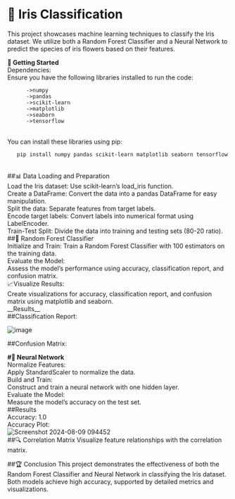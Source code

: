 # 🌸 Iris Classification

This project showcases machine learning techniques to classify the Iris dataset. We utilize both a Random Forest Classifier and a Neural Network to predict the species of iris flowers based on their features.

**🚀 Getting Started**
<br>
Dependencies:
<br>
Ensure you have the following libraries installed to run the code:

          ->numpy
          ->pandas
          ->scikit-learn
          ->matplotlib
          ->seaborn
          ->tensorflow
<br>          
You can install these libraries using pip:

```bash
   pip install numpy pandas scikit-learn matplotlib seaborn tensorflow
```
<br>
##📊 Data Loading and Preparation
<br>
Load the Iris dataset: Use scikit-learn’s load_iris function.
<br>
Create a DataFrame: Convert the data into a pandas DataFrame for easy manipulation.
<br>
Split the data: Separate features from target labels.
<br>
Encode target labels: Convert labels into numerical format using LabelEncoder.
<br>
Train-Test Split: Divide the data into training and testing sets (80-20 ratio).
<br>
##🌲 Random Forest Classifier
<br>
Initialize and Train: Train a Random Forest Classifier with 100 estimators on the training data.
<br>
Evaluate the Model: 
<br>
Assess the model’s performance using accuracy, classification report, and confusion matrix.
<br>
📈Visualize Results: 
<br>
Create visualizations for accuracy, classification report, and confusion matrix using matplotlib and seaborn.
<br>
__Results__
<br>
##Classification Report:

![image](https://github.com/user-attachments/assets/72e0174e-58ee-43da-b7f6-0b4a5ace010c)

##Confusion Matrix:


<b>#🤖 Neural Network</b>
<br>
Normalize Features: 
<br>
Apply StandardScaler to normalize the data.
<br>
Build and Train: 
<br>
Construct and train a neural network with one hidden layer.
<br>
Evaluate the Model: 
<br>
Measure the model’s accuracy on the test set.
<br>
##Results
<br>
Accuracy: 1.0
<br>
Accuracy Plot:
<br>
![Screenshot 2024-08-09 094452](https://github.com/user-attachments/assets/d865ac34-6a1b-4564-982b-a6f961fcb77d)
<br>
##🔍 Correlation Matrix
Visualize feature relationships with the correlation matrix.


##🏆 Conclusion
This project demonstrates the effectiveness of both the Random Forest Classifier and Neural Network in classifying the Iris dataset. Both models achieve high accuracy, supported by detailed metrics and visualizations.

